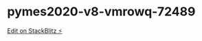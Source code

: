 # pymes2020-v8-vmrowq-72489

[Edit on StackBlitz ⚡️](https://stackblitz.com/edit/pymes2020-v8-vmrowq-72489)